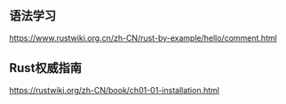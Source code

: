 ## 语法学习
https://www.rustwiki.org.cn/zh-CN/rust-by-example/hello/comment.html

## Rust权威指南
https://rustwiki.org/zh-CN/book/ch01-01-installation.html
